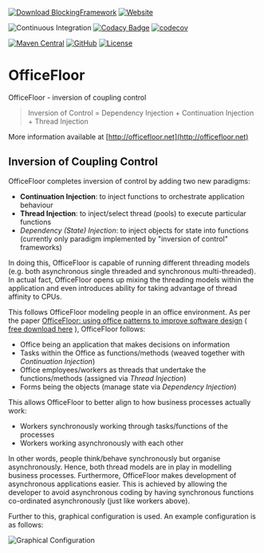 
 [![Download BlockingFramework](https://img.shields.io/sourceforge/dm/officefloor.svg)](https://sourceforge.net/projects/officefloor/files/latest/download)
 [![Website](https://img.shields.io/website-up-down-green-red/http/officefloor.net.svg?label=http://officefloor.net)](http://officefloor.net)

 ![Continuous Integration](https://github.com/officefloor/OfficeFloor/workflows/Continuous%20Integration/badge.svg)
 [![Codacy Badge](https://api.codacy.com/project/badge/Grade/814039475f634e7183c8cca435446459)](https://www.codacy.com/app/officefloor/OfficeFloor?utm_source=github.com&amp;utm_medium=referral&amp;utm_content=officefloor/OfficeFloor&amp;utm_campaign=Badge_Grade)
 [![codecov](https://codecov.io/gh/officefloor/OfficeFloor/branch/master/graph/badge.svg)](https://codecov.io/gh/officefloor/OfficeFloor)

 [![Maven Central](https://img.shields.io/maven-central/v/net.officefloor/officefloor.svg)](https://search.maven.org/search?q=a:officefloor)
 [![GitHub](https://img.shields.io/github/license/officefloor/OfficeFloor.svg)](http://officefloor.net/pricing.html)
 [![License](https://img.shields.io/badge/license-Apache%202.0%20%28by%20subscription%29-blue.svg)](http://officefloor.net/pricing.html)

# OfficeFloor

OfficeFloor - inversion of coupling control

> Inversion of Control = Dependency Injection + Continuation Injection + Thread Injection

More information available at [http://officefloor.net](http://officefloor.net)


## Inversion of Coupling Control

OfficeFloor completes inversion of control by adding two new paradigms:

* **Continuation Injection**: to inject functions to orchestrate application behaviour
* **Thread Injection**: to inject/select thread (pools) to execute particular functions
* *Dependency (State) Injection*: to inject objects for state into functions (currently only paradigm implemented by "inversion of control" frameworks)
 
In doing this, OfficeFloor is capable of running different threading models (e.g. both asynchronous single threaded and synchronous multi-threaded).  In actual fact, OfficeFloor opens up mixing the threading models within the application and even introduces ability for taking advantage of thread affinity to CPUs.

This follows OfficeFloor modeling people in an office environment.  As per the paper [OfficeFloor: using office patterns to improve software design](http://doi.acm.org/10.1145/2739011.2739013) ( [free download here](http://www.officefloor.net/about.html) ), OfficeFloor follows:

* Office being an application that makes decisions on information
* Tasks within the Office as functions/methods (weaved together with *Continuation Injection*)
* Office employees/workers as threads that undertake the functions/methods (assigned via *Thread Injection*)
* Forms being the objects (manage state via *Dependency Injection*)

This allows OfficeFloor to better align to how business processes actually work:

* Workers synchronously working through tasks/functions of the processes
* Workers working asynchronously with each other

In other words, people think/behave synchronously but organise asynchronously.  Hence, both thread models are in play in modelling business processes.  Furthermore, OfficeFloor makes development of asynchronous applications easier.  This is achieved by allowing the developer to avoid asynchronous coding by having synchronous functions co-ordinated asynchronously (just like workers above).

Further to this, graphical configuration is used.  An example configuration is as follows:

![Graphical Configuration](officefloor/tutorials/TransactionHttpServer/src/site/resources/images/transaction-woof.png "OfficeFloor graphical configuration")
